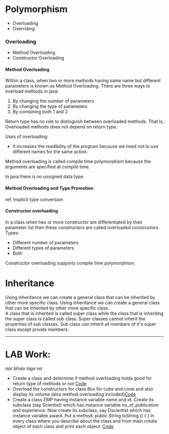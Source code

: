 # Polymorphism

- Overloading
- Overriding

### Overloading

- Method Overloading
- Constructor Overloading

#### Method Overloading

Within a class, when two or more methods having same name but different parameters is known as Method Overloading. There are three ways to overload methods in java:

1. By changing the number of parameters
2. By changing the type of parameters
3. By combining both 1 and 2

Return type has no role to distinguish between overloaded methods. That is, Overloaded methods does not depend on return type.

Uses of overloading:

- It increases the readibility of the program because we need not to use different names for the same action.

Method overloading is called compile time polymorphism because the arguments are specified at compile time.

In java there is no unsigned data type.

#### Method Overloading and Type Promotion

ref. Implicit type conversion

#### Constructor overloading

In a class when two or more constructor are differentiated by their parameter list then these constructors are called overloaded constructors. Types:

- Different number of parameters
- Different types of parameters
- Both

Constructor overloading supports compile time polymorphism.

# Inheritance

Using inheritance we can create a general class that can be inherited by other more specific class. Using inheritance we can create a general class that can be inherited by other more specific class.  
A class that is inherited is called super class while the class that is inheriting the super class is called sub class. Super classes cannot inherit the properties of sub classes. Sub class can inherit all members of it's super class except private members.

---

# LAB Work:

_aar bhalo lage na_

- Create a class and determine if method overloading holds good for return type of methods or not [Code](../codes/Overloading.java)
- Overload the constructors for class Box for cube and cone and also display its volume (also method overloading included)[Code](../codes/Box.java)
- Create a class EMP having instance variable name and id. Create its subclass (say Scientist) which has instance variable
  no_of_publication and experience. Now create its subclass, say Dscientist which has instance variable award. Put a method:
  public String toString () { } in every class where you describe about the class and from main create object of each class and print each object. [Code](../codes/EMP.java)
